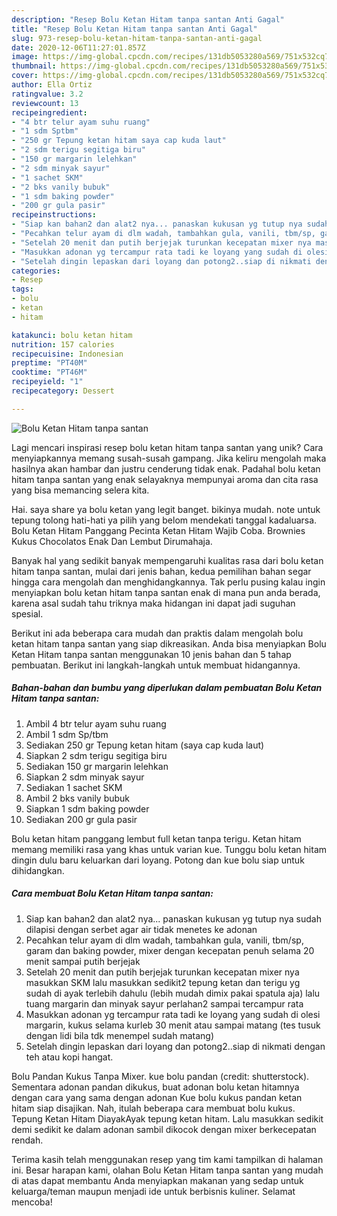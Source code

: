 ```yaml
---
description: "Resep Bolu Ketan Hitam tanpa santan Anti Gagal"
title: "Resep Bolu Ketan Hitam tanpa santan Anti Gagal"
slug: 973-resep-bolu-ketan-hitam-tanpa-santan-anti-gagal
date: 2020-12-06T11:27:01.857Z
image: https://img-global.cpcdn.com/recipes/131db5053280a569/751x532cq70/bolu-ketan-hitam-tanpa-santan-foto-resep-utama.jpg
thumbnail: https://img-global.cpcdn.com/recipes/131db5053280a569/751x532cq70/bolu-ketan-hitam-tanpa-santan-foto-resep-utama.jpg
cover: https://img-global.cpcdn.com/recipes/131db5053280a569/751x532cq70/bolu-ketan-hitam-tanpa-santan-foto-resep-utama.jpg
author: Ella Ortiz
ratingvalue: 3.2
reviewcount: 13
recipeingredient:
- "4 btr telur ayam suhu ruang"
- "1 sdm Sptbm"
- "250 gr Tepung ketan hitam saya cap kuda laut"
- "2 sdm terigu segitiga biru"
- "150 gr margarin lelehkan"
- "2 sdm minyak sayur"
- "1 sachet SKM"
- "2 bks vanily bubuk"
- "1 sdm baking powder"
- "200 gr gula pasir"
recipeinstructions:
- "Siap kan bahan2 dan alat2 nya... panaskan kukusan yg tutup nya sudah dilapisi dengan serbet agar air tidak menetes ke adonan"
- "Pecahkan telur ayam di dlm wadah, tambahkan gula, vanili, tbm/sp, garam dan baking powder, mixer dengan kecepatan penuh selama 20 menit sampai putih berjejak"
- "Setelah 20 menit dan putih berjejak turunkan kecepatan mixer nya masukkan SKM lalu masukkan sedikit2 tepung ketan dan terigu yg sudah di ayak terlebih dahulu (lebih mudah dimix pakai spatula aja) lalu tuang margarin dan minyak sayur perlahan2 sampai tercampur rata"
- "Masukkan adonan yg tercampur rata tadi ke loyang yang sudah di olesi margarin, kukus selama kurleb 30 menit atau sampai matang (tes tusuk dengan lidi bila tdk menempel sudah matang)"
- "Setelah dingin lepaskan dari loyang dan potong2..siap di nikmati dengan teh atau kopi hangat."
categories:
- Resep
tags:
- bolu
- ketan
- hitam

katakunci: bolu ketan hitam 
nutrition: 157 calories
recipecuisine: Indonesian
preptime: "PT40M"
cooktime: "PT46M"
recipeyield: "1"
recipecategory: Dessert

---
```



![Bolu Ketan Hitam tanpa santan](https://img-global.cpcdn.com/recipes/131db5053280a569/751x532cq70/bolu-ketan-hitam-tanpa-santan-foto-resep-utama.jpg)

Lagi mencari inspirasi resep bolu ketan hitam tanpa santan yang unik? Cara menyiapkannya memang susah-susah gampang. Jika keliru mengolah maka hasilnya akan hambar dan justru cenderung tidak enak. Padahal bolu ketan hitam tanpa santan yang enak selayaknya mempunyai aroma dan cita rasa yang bisa memancing selera kita.

Hai. saya share ya bolu ketan yang legit banget. bikinya mudah. note untuk tepung tolong hati-hati ya pilih yang belom mendekati tanggal kadaluarsa. Bolu Ketan Hitam Panggang Pecinta Ketan Hitam Wajib Coba. Brownies Kukus Chocolatos Enak Dan Lembut Dirumahaja.

Banyak hal yang sedikit banyak mempengaruhi kualitas rasa dari bolu ketan hitam tanpa santan, mulai dari jenis bahan, kedua pemilihan bahan segar hingga cara mengolah dan menghidangkannya. Tak perlu pusing kalau ingin menyiapkan bolu ketan hitam tanpa santan enak di mana pun anda berada, karena asal sudah tahu triknya maka hidangan ini dapat jadi suguhan spesial.


Berikut ini ada beberapa cara mudah dan praktis dalam mengolah bolu ketan hitam tanpa santan yang siap dikreasikan. Anda bisa menyiapkan Bolu Ketan Hitam tanpa santan menggunakan 10 jenis bahan dan 5 tahap pembuatan. Berikut ini langkah-langkah untuk membuat hidangannya.

<!--inarticleads1-->

##### Bahan-bahan dan bumbu yang diperlukan dalam pembuatan Bolu Ketan Hitam tanpa santan:

1. Ambil 4 btr telur ayam suhu ruang
1. Ambil 1 sdm Sp/tbm
1. Sediakan 250 gr Tepung ketan hitam (saya cap kuda laut)
1. Siapkan 2 sdm terigu segitiga biru
1. Sediakan 150 gr margarin lelehkan
1. Siapkan 2 sdm minyak sayur
1. Sediakan 1 sachet SKM
1. Ambil 2 bks vanily bubuk
1. Siapkan 1 sdm baking powder
1. Sediakan 200 gr gula pasir


Bolu ketan hitam panggang lembut full ketan tanpa terigu. Ketan hitam memang memiliki rasa yang khas untuk varian kue. Tunggu bolu ketan hitam dingin dulu baru keluarkan dari loyang. Potong dan kue bolu siap untuk dihidangkan. 

<!--inarticleads2-->

##### Cara membuat Bolu Ketan Hitam tanpa santan:

1. Siap kan bahan2 dan alat2 nya... panaskan kukusan yg tutup nya sudah dilapisi dengan serbet agar air tidak menetes ke adonan
1. Pecahkan telur ayam di dlm wadah, tambahkan gula, vanili, tbm/sp, garam dan baking powder, mixer dengan kecepatan penuh selama 20 menit sampai putih berjejak
1. Setelah 20 menit dan putih berjejak turunkan kecepatan mixer nya masukkan SKM lalu masukkan sedikit2 tepung ketan dan terigu yg sudah di ayak terlebih dahulu (lebih mudah dimix pakai spatula aja) lalu tuang margarin dan minyak sayur perlahan2 sampai tercampur rata
1. Masukkan adonan yg tercampur rata tadi ke loyang yang sudah di olesi margarin, kukus selama kurleb 30 menit atau sampai matang (tes tusuk dengan lidi bila tdk menempel sudah matang)
1. Setelah dingin lepaskan dari loyang dan potong2..siap di nikmati dengan teh atau kopi hangat.


Bolu Pandan Kukus Tanpa Mixer. kue bolu pandan (credit: shutterstock). Sementara adonan pandan dikukus, buat adonan bolu ketan hitamnya dengan cara yang sama dengan adonan Kue bolu kukus pandan ketan hitam siap disajikan. Nah, itulah beberapa cara membuat bolu kukus. Tepung Ketan Hitam DiayakAyak tepung ketan hitam. Lalu masukkan sedikit demi sedikit ke dalam adonan sambil dikocok dengan mixer berkecepatan rendah. 

Terima kasih telah menggunakan resep yang tim kami tampilkan di halaman ini. Besar harapan kami, olahan Bolu Ketan Hitam tanpa santan yang mudah di atas dapat membantu Anda menyiapkan makanan yang sedap untuk keluarga/teman maupun menjadi ide untuk berbisnis kuliner. Selamat mencoba!
